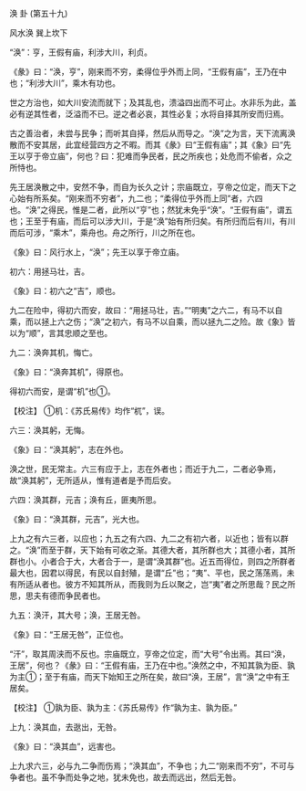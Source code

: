 涣 卦 (第五十九)

风水涣 巽上坎下

“涣”：亨，王假有庙，利涉大川，利贞。

《彖》曰：“涣，亨”，刚来而不穷，柔得位乎外而上同，“王假有庙”，王乃在中也；“利涉大川”，乘木有功也。

世之方治也，如大川安流而就下；及其乱也，溃溢四出而不可止。水非乐为此，盖必有逆其性者，泛溢而不已。逆之者必哀，其性必复；水将自择其所安而归焉。

古之善治者，未尝与民争；而听其自择，然后从而导之。“涣”之为言，天下流离涣散而不安其居，此宜经营四方之不暇。而其《彖》曰“王假有庙”；其《象》曰“先王以亨于帝立庙”，何也？曰：犯难而争民者，民之所疾也；处危而不偷者，众之所恃也。

先王居涣散之中，安然不争，而自为长久之计；宗庙既立，亨帝之位定，而天下之心始有所系矣。“刚来而不穷者”，九二也；“柔得位乎外而上同”者，六四也。“涣”之得民，惟是二者，此所以“亨”也；然犹未免乎“涣”。“王假有庙”，谓五也；王至于有庙，而后可以涉大川，于是“涣”始有所归矣。有所归而后有川，有川而后可涉，“乘木”，乘舟也。舟之所行，川之所在也。

《象》曰：风行水上，“涣”；先王以享于帝立庙。

初六：用拯马壮，吉。

《象》曰：初六之“吉”，顺也。

九二在险中，得初六而安，故曰：“用拯马壮，吉。”“明夷”之六二，有马不以自乘，而以拯上六之伤；“涣”之初六，有马不以自乘，而以拯九二之险。故《象》皆以为“顺”，言其忠顺之至也。

九二：涣奔其机，悔亡。

《象》曰：“涣奔其机”，得原也。

得初六而安，是谓“机”也①。

【校注】 ①机：《苏氏易传》均作“杌”，误。

六三：涣其躬，无悔。

《象》曰：“涣其躬”，志在外也。

涣之世，民无常主。六三有应于上，志在外者也；而近于九二，二者必争焉，故“涣其躬”，无所适从，惟有道者是予而后安。

六四：涣其群，元吉；涣有丘，匪夷所思。

《象》曰：“涣其群，元吉”，光大也。

上九之有六三者，以应也；九五之有六四、九二之有初六者，以近也；皆有以群之。“涣”而至于群，天下始有可收之渐。其德大者，其所群也大；其德小者，其所群也小。小者合于大，大者合于一，是谓“涣其群”也。近五而得位，则四之所群者最大也，因君以得民，有民以自封殖，是谓“丘”也；“夷”、平也，民之荡荡焉，未有所适从者也。彼方不知其所从，而我则为丘以聚之，岂“夷”者之所思哉？民之所思，思夫有德而争民者也。

九五：涣汗，其大号；涣，王居无咎。

《象》曰：“王居无咎”，正位也。

“汗”，取其周浃而不反也。宗庙既立，亨帝之位定，而“大号”令出焉。其曰“涣，王居”，何也？《彖》曰：“王假有庙，王乃在中也。”涣然之中，不知其孰为臣、孰为主①；至于有庙，而天下始知王之所在矣，故曰“涣，王居”，言“涣”之中有王居矣。

【校注】 ①孰为臣、孰为主：《苏氏易传》作“孰为主、孰为臣。”

上九：涣其血，去逖出，无咎。

《象》曰：“涣其血”，远害也。

上九求六三，必与九二争而伤焉；“涣其血”，不争也；九二“刚来而不穷”，不可与争者也。虽不争而处争之地，犹未免也，故去而远出，然后无咎。

